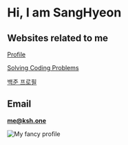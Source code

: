 # Hi, I am SangHyeon

## Websites related to me
[Profile](https://ksh.one)

[Solving Coding Problems](https://ksh-study.flarebrick.com)

[백준 프로필](https://www.acmicpc.net/user/kshicpc)

## Email
**me@ksh.one**

![My fancy profile](https://github-readme-stats.vercel.app/api?username=gitksh)
